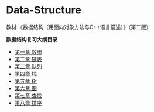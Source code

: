 # Data-Structure
教材 《数据结构（用面向对象方法与C++语言描述）》（第二版）
<!-- TOC -->
**数据结构复习大纲目录**
  
- [第一章 数组](./数组.md)  
- [第二章 链表](./链表.md)  
- [第三章 队列](./队列.md)  
- [第四章 栈](./栈.md)  
- [第五章 树](./树.md)  
- [第六章 图](./图.md)  
- [第七章 查找](./查找.md)  
- [第八章 排序](./排序.md)  
<!-- /TOC -->

